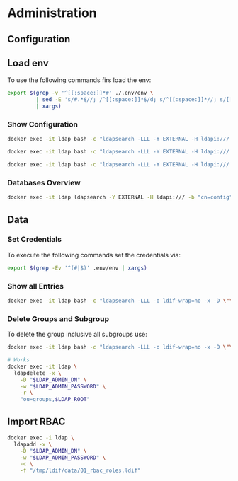 # Administration

## Configuration

## Load env 

To use the following commands firs load the env:
```bash
export $(grep -v '^[[:space:]]*#' ./.env/env \
         | sed -E 's/#.*$//; /^[[:space:]]*$/d; s/^[[:space:]]*//; s/[[:space:]]*$//; s/[[:space:]]*=[[:space:]]*/=/' \
         | xargs)
```

### Show Configuration
```bash
docker exec -it ldap bash -c "ldapsearch -LLL -Y EXTERNAL -H ldapi:/// -b 'cn=config'"
```

```bash
docker exec -it ldap bash -c "ldapsearch -LLL -Y EXTERNAL -H ldapi:/// -b 'cn=config' -s base '(objectClass=*)'"
```

```bash
docker exec -it ldap bash -c "ldapsearch -LLL -Y EXTERNAL -H ldapi:/// -b 'cn=config' -s base '(objectClass=olcModuleList)'"
```

### Databases Overview
```bash
docker exec -it ldap ldapsearch -Y EXTERNAL -H ldapi:/// -b "cn=config" "(olcDatabase=*)"
```

## Data

### Set Credentials
To execute the following commands set the credentials via:

```bash
export $(grep -Ev '^(#|$)' .env/env | xargs)
```

### Show all Entries
```bash 
docker exec -it ldap bash -c "ldapsearch -LLL -o ldif-wrap=no -x -D \"\$LDAP_ADMIN_DN\" -w \"\$LDAP_ADMIN_PASSWORD\" -b \"\$LDAP_ROOT\"";
```

### Delete Groups and Subgroup
To delete the group inclusive all subgroups use:
```bash
docker exec -it ldap bash -c "ldapsearch -LLL -o ldif-wrap=no -x -D \"\$LDAP_ADMIN_DN\" -w \"\$LDAP_ADMIN_PASSWORD\" -b \"ou=applications,ou=groups,\$LDAP_ROOT\" dn | sed -n 's/^dn: //p' | tac | while read -r dn; do echo \"Deleting \$dn\"; ldapdelete -x -D \"\$LDAP_ADMIN_DN\" -w \"\$LDAP_ADMIN_PASSWORD\" \"\$dn\"; done"

# Works
docker exec -it ldap \
  ldapdelete -x \
    -D "$LDAP_ADMIN_DN" \
    -w "$LDAP_ADMIN_PASSWORD" \
    -r \
    "ou=groups,$LDAP_ROOT"
```

## Import RBAC
```bash
docker exec -i ldap \
  ldapadd -x \
    -D "$LDAP_ADMIN_DN" \
    -w "$LDAP_ADMIN_PASSWORD" \
    -c \
    -f "/tmp/ldif/data/01_rbac_roles.ldif"
```